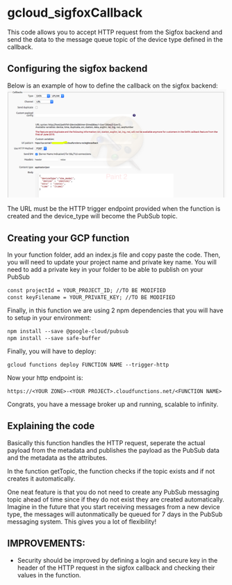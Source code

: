 # gcloud_sigfoxCallback

This code allows you to accept HTTP request from the Sigfox backend and send the data to the message queue topic of the device type defined in the callback.


## Configuring the sigfox backend

Below is an example of how to define the callback on the sigfox backend:
![alt text](https://github.com/francoisoudot/gcloud_sigfoxCallback/blob/master/Screen%20Shot%202018-08-29%20at%203.36.36%20PM.png)

The URL must be the HTTP trigger endpoint provided when the function is created and the device_type will become the PubSub topic.


## Creating your GCP function

In your function folder, add an index.js file and copy paste the code.
Then, you will need to update your project name and private key name. You will need to add a private key in your folder to be able to publish on your PubSub 

```
const projectId = YOUR_PROJECT_ID; //TO BE MODIFIED
const keyFilename = YOUR_PRIVATE_KEY; //TO BE MODIFIED
```

Finally, in this function we are using 2 npm dependencies that you will have to setup in your environment:
```
npm install --save @google-cloud/pubsub
npm install --save safe-buffer
```

Finally, you will have to deploy:
```
gcloud functions deploy FUNCTION NAME --trigger-http
```

Now your http endpoint is: 
```
https://<YOUR ZONE>-<YOUR PROJECT>.cloudfunctions.net/<FUNCTION NAME>
```
Congrats, you have a message broker up and running, scalable to infinity.


## Explaining the code

Basically this function handles the HTTP request, seperate the actual payload from the metadata and publishes the payload as the PubSub data and the metadata as the attributes.

In the function getTopic, the function checks if the topic exists and if not creates it automatically.

One neat feature is that you do not need to create any PubSub messaging topic ahead of time since if they do not exist they are created automatically. Imagine in the future that you start receiving messages from a new device type, the messages will autonmatically be queued for 7 days in the PubSub messaging system. This gives you a lot of flexibility!



## IMPROVEMENTS:
+ Security should be improved by defining a login and secure key in the header of the HTTP request in the sigfox callback and checking their values in the function.

